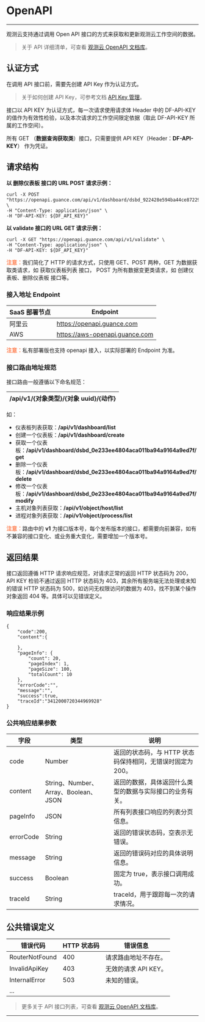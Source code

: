 # OpenAPI
---


观测云支持通过调用 Open API 接口的方式来获取和更新观测云工作空间的数据。

> 关于 API 详细清单，可查看 [观测云 OpenAPI 文档库](../../open-api/index.md)。


## 认证方式

在调用 API 接口前，需要先创建 API Key 作为认证方式。

> 关于如何创建 API Key，可参考文档 [API Key 管理](../../management/api-key/index.md)。

接口以 API KEY 为认证方式，每一次请求使用请求体 Header 中的 DF-API-KEY 的值作为有效性检验，以及本次请求的工作空间限定依据（取此 DF-API-KEY 所属的工作空间）。

所有 GET （**数据查询获取类**）接口，只需要提供 API KEY（Header：**DF-API-KEY**） 作为凭证。


## 请求结构

**以 删除仪表板 接口的 URL POST 请求示例：**

```
curl -X POST "https://openapi.guance.com/api/v1/dashboard/dsbd_922428e594ba44ce87229b8ca3007a90/delete" \
-H "Content-Type: application/json" \
-H "DF-API-KEY: ${DF_API_KEY}"
```

**以 validate 接口的 URL GET 请求示例：**

```
curl -X GET "https://openapi.guance.com/api/v1/validate" \
-H "Content-Type: application/json" \
-H "DF-API-KEY: ${DF_API_KEY}"
```

<font color=coral>**注意：**</font>我们简化了 HTTP 的请求方式，只使用 GET、POST 两种，GET 为数据获取类请求，如 获取仪表板列表 接口， POST 为所有数据变更类请求，如 创建仪表板、删除仪表板 接口等。

### 接入地址 Endpoint

| **SaaS 部署节点** | **Endpoint** |
| --- | --- |
| 阿里云 | https://openapi.guance.com |
| AWS | https://aws-openapi.guance.com |

<font color=coral>**注意：**</font>私有部署版也支持 openapi 接入，以实际部署的 Endpoint 为准。

### 接口路由地址规范

接口路由一般遵循以下命名规范：

| /api/v1/{对象类型}/{对象 uuid}/{动作} |
| --- |

如：

- 仪表板列表获取：**/api/v1/dashboard/list**
- 创建一个仪表板：**/api/v1/dashboard/create**
- 获取一个仪表板：**/api/v1/dashboard/dsbd_0e233ee4804aca011ba94a9164a9ed7f/get**
- 删除一个仪表板：**/api/v1/dashboard/dsbd_0e233ee4804aca011ba94a9164a9ed7f/delete**
- 修改一个仪表板：**/api/v1/dashboard/dsbd_0e233ee4804aca011ba94a9164a9ed7f/modify**
- 主机对象列表获取：**/api/v1/object/host/list**
- 进程对象列表获取：**/api/v1/object/process/list**

<font color=coral>**注意：**</font>路由中的 **v1** 为接口版本号，每个发布版本的接口，都需要向前兼容，如有不兼容的接口变化、或业务重大变化，需要增加一个版本号。

## 返回结果

接口返回遵循 HTTP 请求响应规范，对请求正常的返回 HTTP 状态码为 200，API KEY 检验不通过返回 HTTP 状态码为 403，其余所有服务端无法处理或未知的错误 HTTP 状态码为 500，如访问无权限访问的数据为 403，找不到某个操作对象返回 404 等。具体可以见错误定义。

### 响应结果示例

```
{
    "code":200,
    "content":{
 
    },
    "pageInfo": {
        "count": 20,
        "pageIndex": 1,
        "pageSize": 100,
        "totalCount": 10
    },
    "errorCode":"",
    "message":"",
    "success":true,
    "traceId":"3412000720344969928"
}
```

### 公共响应结果参数

| **字段** | **类型** | **说明** |
| --- | --- | --- |
| code | Number | 返回的状态码，与 HTTP 状态码保持相同，无错误时固定为 200。 |
| content | String、Number、Array、Boolean、JSON | 返回的数据，具体返回什么类型的数据与实际接口的业务有关。 |
| pageInfo | JSON | 所有列表接口响应的列表分页信息。 |
| errorCode | String | 返回的错误状态码，空表示无错误。 |
| message | String | 返回的错误码对应的具体说明信息。 |
| success | Boolean | 固定为 true，表示接口调用成功。 |
| traceId | String | traceId，用于跟踪每一次的请求情况。 |


## 公共错误定义

| **错误代码** | **HTTP 状态码** | **错误信息** |
| --- | --- | --- |
| RouterNotFound | 400 | 请求路由地址不存在。 |
| InvalidApiKey | 403 | 无效的请求 API KEY。 |
| InternalError | 503 | 未知的错误。 |
| ... |  |  |

> 更多关于 API 接口列表，可查看 [观测云 OpenAPI 文档库](../../open-api/index.md)。


---


